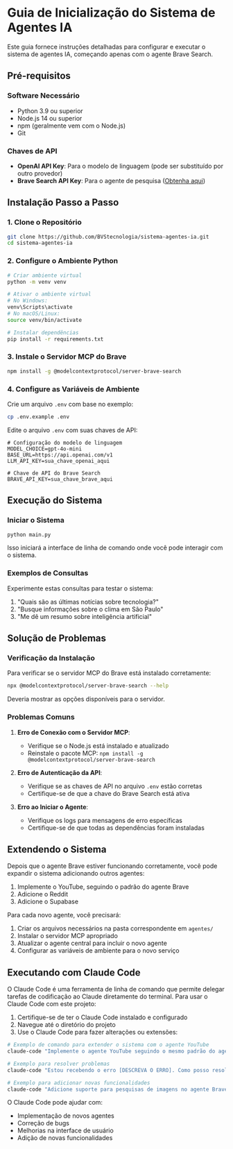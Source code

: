 # Guia de Inicialização do Sistema de Agentes IA

Este guia fornece instruções detalhadas para configurar e executar o sistema de agentes IA, começando apenas com o agente Brave Search.

## Pré-requisitos

### Software Necessário

- Python 3.9 ou superior
- Node.js 14 ou superior
- npm (geralmente vem com o Node.js)
- Git

### Chaves de API

- **OpenAI API Key**: Para o modelo de linguagem (pode ser substituído por outro provedor)
- **Brave Search API Key**: Para o agente de pesquisa ([Obtenha aqui](https://brave.com/search/api/))

## Instalação Passo a Passo

### 1. Clone o Repositório

```bash
git clone https://github.com/BVStecnologia/sistema-agentes-ia.git
cd sistema-agentes-ia
```

### 2. Configure o Ambiente Python

```bash
# Criar ambiente virtual
python -m venv venv

# Ativar o ambiente virtual
# No Windows:
venv\Scripts\activate
# No macOS/Linux:
source venv/bin/activate

# Instalar dependências
pip install -r requirements.txt
```

### 3. Instale o Servidor MCP do Brave

```bash
npm install -g @modelcontextprotocol/server-brave-search
```

### 4. Configure as Variáveis de Ambiente

Crie um arquivo `.env` com base no exemplo:

```bash
cp .env.example .env
```

Edite o arquivo `.env` com suas chaves de API:

```
# Configuração do modelo de linguagem
MODEL_CHOICE=gpt-4o-mini
BASE_URL=https://api.openai.com/v1
LLM_API_KEY=sua_chave_openai_aqui

# Chave de API do Brave Search
BRAVE_API_KEY=sua_chave_brave_aqui
```

## Execução do Sistema

### Iniciar o Sistema

```bash
python main.py
```

Isso iniciará a interface de linha de comando onde você pode interagir com o sistema.

### Exemplos de Consultas

Experimente estas consultas para testar o sistema:

1. "Quais são as últimas notícias sobre tecnologia?"
2. "Busque informações sobre o clima em São Paulo"
3. "Me dê um resumo sobre inteligência artificial"

## Solução de Problemas

### Verificação da Instalação

Para verificar se o servidor MCP do Brave está instalado corretamente:

```bash
npx @modelcontextprotocol/server-brave-search --help
```

Deveria mostrar as opções disponíveis para o servidor.

### Problemas Comuns

1. **Erro de Conexão com o Servidor MCP**:
   - Verifique se o Node.js está instalado e atualizado
   - Reinstale o pacote MCP: `npm install -g @modelcontextprotocol/server-brave-search`

2. **Erro de Autenticação da API**:
   - Verifique se as chaves de API no arquivo `.env` estão corretas
   - Certifique-se de que a chave do Brave Search está ativa

3. **Erro ao Iniciar o Agente**:
   - Verifique os logs para mensagens de erro específicas
   - Certifique-se de que todas as dependências foram instaladas

## Extendendo o Sistema

Depois que o agente Brave estiver funcionando corretamente, você pode expandir o sistema adicionando outros agentes:

1. Implemente o YouTube, seguindo o padrão do agente Brave
2. Adicione o Reddit
3. Adicione o Supabase

Para cada novo agente, você precisará:

1. Criar os arquivos necessários na pasta correspondente em `agentes/`
2. Instalar o servidor MCP apropriado
3. Atualizar o agente central para incluir o novo agente
4. Configurar as variáveis de ambiente para o novo serviço

## Executando com Claude Code

O Claude Code é uma ferramenta de linha de comando que permite delegar tarefas de codificação ao Claude diretamente do terminal. Para usar o Claude Code com este projeto:

1. Certifique-se de ter o Claude Code instalado e configurado
2. Navegue até o diretório do projeto
3. Use o Claude Code para fazer alterações ou extensões:

```bash
# Exemplo de comando para extender o sistema com o agente YouTube
claude-code "Implemente o agente YouTube seguindo o mesmo padrão do agente Brave"

# Exemplo para resolver problemas
claude-code "Estou recebendo o erro [DESCREVA O ERRO]. Como posso resolver?"

# Exemplo para adicionar novas funcionalidades
claude-code "Adicione suporte para pesquisas de imagens no agente Brave"
```

O Claude Code pode ajudar com:
- Implementação de novos agentes
- Correção de bugs
- Melhorias na interface de usuário
- Adição de novas funcionalidades
